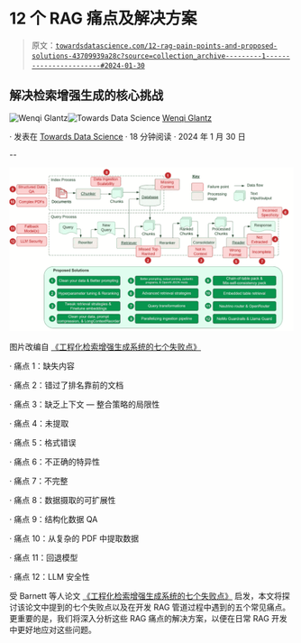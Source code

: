 # 12 个 RAG 痛点及解决方案

> 原文：[`towardsdatascience.com/12-rag-pain-points-and-proposed-solutions-43709939a28c?source=collection_archive---------1-----------------------#2024-01-30`](https://towardsdatascience.com/12-rag-pain-points-and-proposed-solutions-43709939a28c?source=collection_archive---------1-----------------------#2024-01-30)

## 解决检索增强生成的核心挑战

[](https://medium.com/@wenqiglantz?source=post_page---byline--43709939a28c--------------------------------)![Wenqi Glantz](https://medium.com/@wenqiglantz?source=post_page---byline--43709939a28c--------------------------------)[](https://towardsdatascience.com/?source=post_page---byline--43709939a28c--------------------------------)![Towards Data Science](https://towardsdatascience.com/?source=post_page---byline--43709939a28c--------------------------------) [Wenqi Glantz](https://medium.com/@wenqiglantz?source=post_page---byline--43709939a28c--------------------------------)

· 发表在 [Towards Data Science](https://towardsdatascience.com/?source=post_page---byline--43709939a28c--------------------------------) · 18 分钟阅读 · 2024 年 1 月 30 日

--

![](img/1c4728bc154db87afb08383d116a7ed1.png)

图片改编自 [《工程化检索增强生成系统的七个失败点》](https://arxiv.org/pdf/2401.05856.pdf)

· 痛点 1：缺失内容

· 痛点 2：错过了排名靠前的文档

· 痛点 3：缺乏上下文 — 整合策略的局限性

· 痛点 4：未提取

· 痛点 5：格式错误

· 痛点 6：不正确的特异性

· 痛点 7：不完整

· 痛点 8：数据摄取的可扩展性

· 痛点 9：结构化数据 QA

· 痛点 10：从复杂的 PDF 中提取数据

· 痛点 11：回退模型

· 痛点 12：LLM 安全性

受 Barnett 等人论文 [《工程化检索增强生成系统的七个失败点》](https://arxiv.org/pdf/2401.05856.pdf) 启发，本文将探讨该论文中提到的七个失败点以及在开发 RAG 管道过程中遇到的五个常见痛点。更重要的是，我们将深入分析这些 RAG 痛点的解决方案，以便在日常 RAG 开发中更好地应对这些问题。
